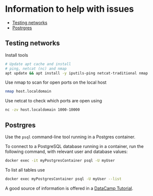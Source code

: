 # Information to help with issues

<!-- START doctoc generated TOC please keep comment here to allow auto update -->
<!-- DON'T EDIT THIS SECTION, INSTEAD RE-RUN doctoc TO UPDATE -->

- [Testing networks](#testing-networks)
- [Postrgres](#postrgres)

<!-- END doctoc generated TOC please keep comment here to allow auto update -->

## Testing networks

Install tools

```sh
# Update apt cache and install
# ping, netcat (nc) and nmap
apt update && apt install -y iputils-ping netcat-traditional nmap
```

Use nmap to scan for open ports on the local host

```sh
nmap host.localdomain
```

Use netcat to check which ports are open using

```sh
nc -zv host.localdomain 1000-10000
```

## Postrgres

Use the `psql` command-line tool running in a Postgres container.

To connect to a PostgreSQL database running in a container, run the following command, with relevant user and database values:

```sh
docker exec -it myPostgresContainer psql -U myUser
```

To list all tables use

```sh
docker exec myPostgresContainer psql -U myUser --list
```

A good source of information is offered in a [DataCamp Tutorial](https://www.datacamp.com/tutorial/postgresql-docker).
